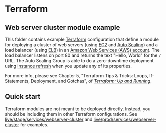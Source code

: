 # Terraform

## Web server cluster module example

This folder contains example [Terraform](https://www.terraform.io/) configuration that define a module for deploying a
cluster of web servers (using [EC2](https://aws.amazon.com/ec2/) and [Auto
Scaling](https://aws.amazon.com/autoscaling/)) and a load balancer (using
[ELB](https://aws.amazon.com/elasticloadbalancing/)) in an [Amazon Web Services (AWS) account](http://aws.amazon.com/).
The load balancer listens on port 80 and returns the text "Hello, World" for the `/` URL. The Auto Scaling Group is
able to do a zero-downtime deployment using [instance
refresh](https://docs.aws.amazon.com/autoscaling/ec2/userguide/asg-instance-refresh.html) when you update any of its
properties.

For more info, please see Chapter 5, "Terraform Tips & Tricks: Loops, If-Statements, Deployment, and Gotchas", of
_[Terraform: Up and Running](http://www.terraformupandrunning.com)_.

## Quick start

Terraform modules are not meant to be deployed directly. Instead, you should be including them in other Terraform
configurations. See [live/stage/services/webserver-cluster](../../../live/stage/services/webserver-cluster) and
[live/prod/services/webserver-cluster](../../../live/prod/services/webserver-cluster) for examples.

